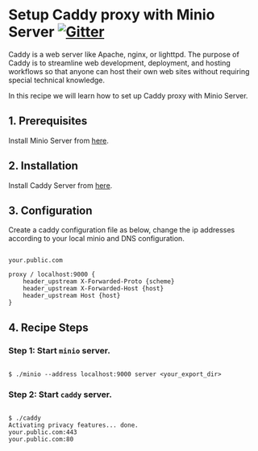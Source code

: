# Setup Caddy proxy with Minio Server  [![Gitter](https://badges.gitter.im/Join%20Chat.svg)](https://gitter.im/minio/minio?utm_source=badge&utm_medium=badge&utm_campaign=pr-badge&utm_content=badge)

Caddy is a web server like Apache, nginx, or lighttpd. The purpose of Caddy is to streamline  web development, deployment, and hosting workflows so that anyone can host their own web sites without requiring special technical knowledge.

In this recipe we will learn how to set up Caddy proxy with Minio Server.

## 1. Prerequisites

Install Minio Server from [here](http://docs.minio.io/docs/minio).

## 2. Installation

Install Caddy Server from [here](https://caddyserver.com/download).

## 3. Configuration

Create a caddy configuration file as below, change the ip addresses according to your local minio and DNS configuration.

```

your.public.com 

proxy / localhost:9000 {
    header_upstream X-Forwarded-Proto {scheme}
    header_upstream X-Forwarded-Host {host}
    header_upstream Host {host}
}

```

## 4. Recipe Steps

### Step 1: Start `minio` server.


```

$ ./minio --address localhost:9000 server <your_export_dir>

```

### Step 2: Start `caddy` server.

```

$ ./caddy
Activating privacy features... done.
your.public.com:443
your.public.com:80

```
